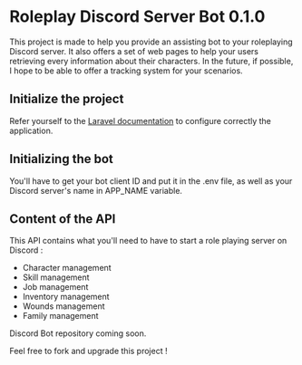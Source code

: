 # Roleplay Discord Server Bot 0.1.0
This project is made to help you provide an assisting bot to your roleplaying Discord server. It also offers a set of web pages to help your users retrieving every information about their characters. 
In the future, if possible, I hope to be able to offer a tracking system for your scenarios.

## Initialize the project
Refer yourself to the [Laravel documentation](https://laravel.com/docs/7.x/installation#configuration) to configure correctly the application.

## Initializing the bot
You'll have to get your bot client ID and put it in the .env file, as well as your Discord server's name in APP_NAME variable.

## Content of the API
This API contains what you'll need to have to start a role playing server on Discord :
* Character management
* Skill management
* Job management
* Inventory management
* Wounds management
* Family management

Discord Bot repository coming soon.

Feel free to fork and upgrade this project !